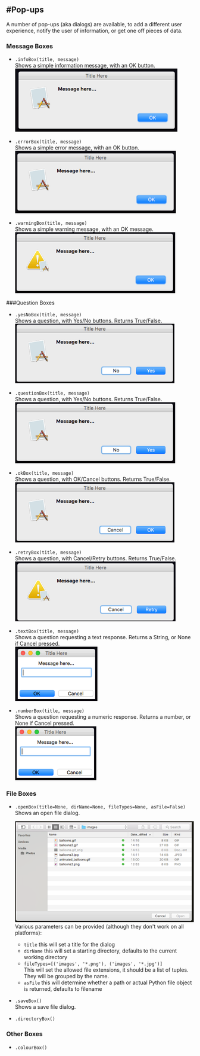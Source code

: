 #Pop-ups
----
A number of pop-ups (aka dialogs) are available, to add a different user experience, notify the user of information, or get one off pieces of data.

### Message Boxes
* `.infoBox(title, message)`  
    Shows a simple information message, with an OK button.  
    ![InfoBox](img/dialogs/info.gif)

* `.errorBox(title, message)`  
    Shows a simple error message, with an OK button.  
    ![ErrorBox](img/dialogs/error.gif)

* `.warningBox(title, message)`  
    Shows a simple warning message, with an OK message.  
    ![WarningBox](img/dialogs/warning.gif)

###Question Boxes
* `.yesNoBox(title, message)`  
    Shows a question, with Yes/No buttons. Returns True/False.  
    ![yesNoBox](img/dialogs/yesno.gif)

* `.questionBox(title, message)`  
    Shows a question, with Yes/No buttons. Returns True/False.  
    ![QuestionBox](img/dialogs/question.gif)

* `.okBox(title, message)`  
    Shows a question, with OK/Cancel buttons. Returns True/False.  
    ![OkBox](img/dialogs/ok.gif)

* `.retryBox(title, message)`  
    Shows a question, with Cancel/Retry buttons. Returns True/False.  
    ![RetryBox](img/dialogs/retry.gif)

* `.textBox(title, message)`  
    Shows a question requesting a text response. Returns a String, or None if Cancel pressed.  
    ![TextBox](img/dialogs/text.gif)

* `.numberBox(title, message)`  
    Shows a question requesting a numeric response. Returns a number, or None if Cancel pressed.  
    ![NumberBox](img/dialogs/num.gif)

### File Boxes
* `.openBox(title=None, dirName=None, fileTypes=None, asFile=False)`  
    Shows an open file dialog.  

    ![OpenBox](img/dialogs/openBox_1.png)  
    Various parameters can be provided (although they don't work on all platforms):  

    * ```title``` this will set a title for the dialog  
    * `dirName` this will set a starting directory, defaults to the current working directory  
    * `fileTypes=[('images', '*.png'), ('images', '*.jpg')]`  
    This will set the allowed file extensions, it should be a list of tuples. They will be grouped by the name.  
    * `asFile` this will determine whether a path or actual Python file object is returned, defaults to filename   

* `.saveBox()`  
    Shows a save file dialog.  

* `.directoryBox()`

### Other Boxes
* `.colourBox()`
